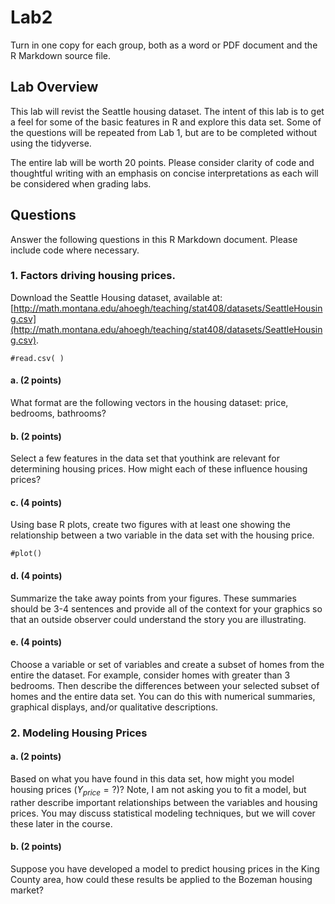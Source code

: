 # Lab2

Turn in one copy for each group, both as a word or PDF document and the R Markdown source file.

## Lab Overview

This lab will revist the Seattle housing dataset. The intent of this lab is to get a feel for some of the basic features in R and explore this data set. Some of the questions will be repeated from Lab 1, but are to be completed without using the tidyverse.

The entire lab will be worth 20 points. Please consider clarity of code and thoughtful writing with an emphasis on concise interpretations as each will be considered when grading labs.

## Questions
Answer the following questions in this R Markdown document. Please include code where necessary.


### 1. Factors driving housing prices.
Download the Seattle Housing dataset, available at: [http://math.montana.edu/ahoegh/teaching/stat408/datasets/SeattleHousing.csv](http://math.montana.edu/ahoegh/teaching/stat408/datasets/SeattleHousing.csv).
```{r read.data}
#read.csv( )
```


#### a. (2 points)
What format are the following vectors in the housing dataset: price, bedrooms, bathrooms?

#### b. (2 points)
Select a few features in the data set that youthink are relevant for determining housing prices. How might each of these influence housing prices?

#### c. (4 points)
Using base R plots, create two figures with at least one showing the relationship between a two variable in the data set with the housing price.
```{r fig, echo=TRUE}
#plot()
```

#### d. (4 points)
Summarize the take away points from your figures. These summaries should be 3-4 sentences and provide all of the context for your graphics so that an outside observer could understand the story you are illustrating.


#### e. (4 points)
Choose a variable or set of variables and create a subset of homes from the entire the dataset. For example, consider homes with greater than 3 bedrooms. Then describe the differences between your selected subset of homes and the entire data set. You can do this with numerical summaries, graphical displays, and/or qualitative descriptions. 

### 2. Modeling Housing Prices

#### a. (2 points)
Based on what you have found in this data set, how might you model housing prices ($Y_{price} = ?$)? Note, I am not asking you to fit a model, but rather describe important relationships between the variables and housing prices. You may discuss statistical modeling techniques, but we will cover these later in the course.

#### b. (2 points)
Suppose you have developed a model to predict housing prices in the King County area, how could these results be applied to the Bozeman housing market?
